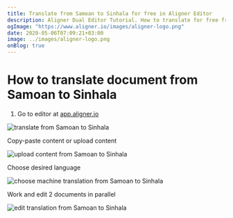 ```yaml
---
title: Translate from Samoan to Sinhala for free in Aligner Editor
description: Aligner Dual Editor Tutorial. How to translate for free from Samoan to Sinhala. Aligner is multilingual document management platform. 
ogImage: "https://www.aligner.io/images/aligner-logo.png"
date: 2020-05-06T07:09:21+03:00
image: ../images/aligner-logo.png
onBlog: true
---
```


# How to translate document from Samoan to Sinhala

1. Go to editor at [app.aligner.io](https://app.aligner.io "Aligner App web page")

![translate from Samoan to Sinhala](../aligner-blank-editor.png "translate from Samoan to Sinhala")

Copy-paste content or upload content

![upload content from Samoan to Sinhala](../aligner-uploaded-document.png "upload content from Samoan to Sinhala")

Choose desired language

![choose machine translation from Samoan to Sinhala](../aligner-language-dropdown.png "choose machine translation from Samoan to Sinhala")

Work and edit 2 documents in parallel

![edit translation from Samoan to Sinhala](../aligner-double-sitded-editor.png "edit translation from Samoan to Sinhala")

